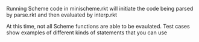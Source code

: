 Running Scheme code in minischeme.rkt will initiate the code being parsed by parse.rkt and then evaluated by interp.rkt

At this time, not all Scheme functions are able to be evaulated. Test cases show examples of different kinds of statements that you can use
